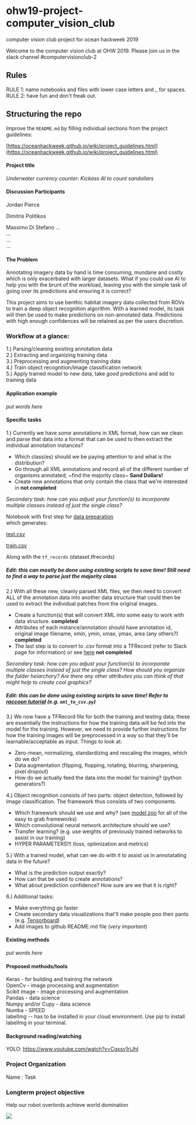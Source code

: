 # ohw19-project-computer_vision_club
computer vision club project for ocean hackweek 2019

Welcome to the computer vision club at OHW 2019. Please join us in the slack channel #computervisionclub-2

## Rules
RULE 1: name notebooks and files with lower case letters and _ for spaces.  
RULE 2: have fun and don't freak out.

## Structuring the repo

Improve the `README.md` by filling individual sections from the project guidelines:

[https://oceanhackweek.github.io/wiki/project_guidelines.html](https://oceanhackweek.github.io/wiki/project_guidelines.html)

#### Project title

*Underwater currency counter: Kickass AI to count sandollars*

#### Discussion Participants

Jordan Pierce  

Dimitris Politikos  

Massimo Di Stefano
...  
...  
...  
...  

#### The Problem

Annotating imagery data by hand is time consuming, mundane and costly which is only exacerbated with larger datasets. What if you could use AI to help you with the brunt of the workload, leaving you with the simple task of going over its predictions and ensuring it is correct?

This project aims to use benthic habitat imagery data collected from ROVs to train a deep object recognition algorithm. With a learned model, its task will then be used to make predictions on non-annotated data. Predictions with high enough confidences will be retained as per the users discretion.

### Workflow at a glance:

1.) Parsing/cleaning existing annotation data   
2.) Extracting and organizing training data   
3.) Preprocessing and augmenting training data   
4.) Train object recognition/image classification network  
5.) Apply trained model to new data, take *good* predictions and add to training data  

#### Application example

*put words here*    


#### Specific tasks

1.) Currently we have *some* annotations in XML format, how can we clean and parse that data into a format that can be used to then extract the individual annotation instances? 
- Which class(es) should we be paying attention to and what is the distribution?
- Go through all XML annotations and record all of the different number of organisms annotated; ~find the majority class~ __Sand Dollars!__
- Create new annotations that only contain the class that we're interested in __not completed__

*Secondary task: how can you adjust your function(s) to incorporate multiple classes instead of just the single class?*

Notebook with first step for [data preparation](https://gist.github.com/f750d04fca54251f67d0b42aad849ffb)   
which generates: 

[test.csv](https://gist.github.com/4d651a9b3ac205da83a4d16ef236bf04)

[train.csv](https://gist.github.com/db7dc567eaa7118ea3de425d58337cad)

Along with the `tf_records` (dataset.tfrecords)


##### Edit: this can *mostly* be done using existing scripts to save time! Still need to find a way to parse *just* the majority class

  
2.) With all these new, cleanly parsed XML files, we then need to convert ALL of the annotation data into another data structure that could then be used to extract the individual patches from the original images.
- Create a function(s) that will convert XML into some easy to work with data structure. __completed__
- Attributes of each instance/annotation should have annotation id, original image filename, xmin, ymin, xmax, ymax, area (any others?) __completed__
- The last step is to convert to .csv format into a TFRecord (refer to Slack page for information) or see [here](https://github.com/tensorflow/models/blob/master/research/object_detection/g3doc/using_your_own_dataset.md) __not completed__

*Secondary task: how can you adjust your function(s) to incorporate multiple classes instead of just the single class? How should you organize the folder heiarchary? Are there any other attributes you can think of that might help to create cool graphics?*

##### Edit: this *can* be done using existing scripts to save time! Refer to [raccoon tutorial](https://github.com/datitran/raccoon_dataset) (e.g. `xml_to_csv.py`)

  
3.) We now have a TFRecord file for both the training and testing data; these are essentially the instructions for how the training data will be fed into the model for the training. However, we need to provide further instructions for how the training images will be preprocessed in a way so that they'll be learnable/acceptable as input. Things to look at:

- Zero-mean, normalizing, standardizing and rescaling the images, which do we do?
- Data augmentation (flipping, flopping, rotating, blurring, sharpening, pixel dropout)
- How do we actually feed the data into the model for training? (python generators?)

  
4.) Object recognition consists of two parts: object detection, followed by image classification. The framework thus consists of two components. 
- Which framework should we use and why? (see [model zoo](https://github.com/tensorflow/models/blob/master/research/object_detection/g3doc/detection_model_zoo.md) for all of the easy to grab frameworks)
- Which convolutional neural network architecture should we use?
- Transfer learning? (e.g. use weights of previously trained networks to assist in our training)
- HYPER PARAMETERS!!! (loss, optimization and metrics)


  
5.) With a trained model, what can we do with it to assist us in annotatating data in the future?
- What is the prediction output exactly?
- How can that be used to create annotations?
- What about prediction confidence? How sure are we that it is right?

  
6.) Additional tasks:  
- Make everything go faster  
- Create secondary data visualizations that'll make people poo their pants (e.g. [Tensorboard](https://itnext.io/how-to-use-tensorboard-5d82f8654496))  
- Add images to github README.md file (*very important*)

#### Existing methods
  
*put words here*    

#### Proposed methods/tools

Keras - for building and training the network   
OpenCv - image processing and augmentation  
Scikit image - image processing and augmentation  
Pandas - data science  
Numpy and/or Cupy - data science  
Numba - SPEED  
labelImg -- has to be installed in your cloud environment. Use pip to install labelImg in your terminal. 

#### Background reading/watching

YOLO: https://www.youtube.com/watch?v=Cgxsv1riJhI   

### Project Organization

Name : Task

### Longterm project objective 
  
Help our robot overlords achieve world domination

![](robot_overlord.gif)


